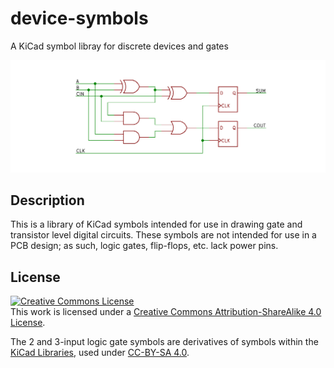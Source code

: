 # device-symbols
A KiCad symbol libray for discrete devices and gates

![fulladder](/img/fulladder.png)

## Description
This is a library of KiCad symbols intended for use in drawing gate and transistor level digital circuits. These symbols are not intended for use in a PCB design; as such, logic gates, flip-flops, etc. lack power pins.

## License
<a rel="license" href="http://creativecommons.org/licenses/by-sa/4.0/"><img alt="Creative Commons License" style="border-width:0" src="https://i.creativecommons.org/l/by-sa/4.0/88x31.png" /></a><br />This work is licensed under a <a rel="license" href="http://creativecommons.org/licenses/by-sa/4.0/">Creative Commons Attribution-ShareAlike 4.0 License</a>. 

The 2 and 3-input logic gate symbols are derivatives of symbols within the [KiCad Libraries](https://kicad-pcb.org/libraries/), used under [CC-BY-SA 4.0](https://creativecommons.org/licenses/by-sa/4.0/legalcode).
